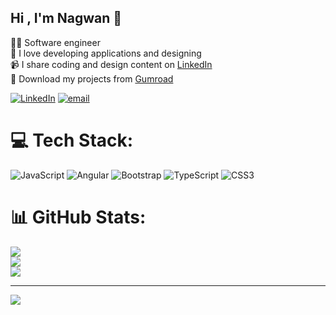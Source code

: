 ## Hi , I'm Nagwan 👾

👩‍💻 Software engineer </br>
🎨 I love developing applications and designing  
📹 I share coding and design content on [LinkedIn](https://linkedin.com/in/Nagwan )  
📂 Download my projects from [Gumroad](https://gumroad.com/)  


[![LinkedIn](https://img.shields.io/badge/LinkedIn-%230077B5.svg?logo=linkedin&logoColor=white)](https://linkedin.com/in/Nagwan ) [![email](https://img.shields.io/badge/Email-D14836?logo=gmail&logoColor=white)](mailto:nagwann.ashraf@gmail.com) 


# 💻 Tech Stack:
![JavaScript](https://img.shields.io/badge/javascript-%23323330.svg?style=for-the-badge&logo=javascript&logoColor=%23F7DF1E) ![Angular](https://img.shields.io/badge/angular-%23DD0031.svg?style=for-the-badge&logo=angular&logoColor=white) ![Bootstrap](https://img.shields.io/badge/bootstrap-%238511FA.svg?style=for-the-badge&logo=bootstrap&logoColor=white) ![TypeScript](https://img.shields.io/badge/typescript-%23007ACC.svg?style=for-the-badge&logo=typescript&logoColor=white) ![CSS3](https://img.shields.io/badge/css3-%231572B6.svg?style=for-the-badge&logo=css3&logoColor=white)


# 📊 GitHub Stats:
![](https://github-readme-stats.vercel.app/api?username=nagwann&theme=transparent&hide_border=false&include_all_commits=false&count_private=false)<br/>
![](https://nirzak-streak-stats.vercel.app/?user=nagwann&theme=transparent&hide_border=false)<br/>
![](https://github-readme-stats.vercel.app/api/top-langs/?username=nagwann&theme=transparent&hide_border=false&include_all_commits=false&count_private=false&layout=compact)


---
[![](https://visitcount.itsvg.in/api?id=nagwann&icon=2&color=1)](https://visitcount.itsvg.in)



<!-- Proudly created with GPRM ( https://gprm.itsvg.in ) -->
